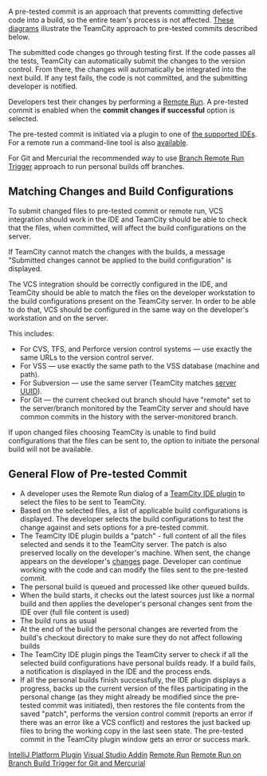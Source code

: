 [//]: # (title: Pre-Tested \(Delayed\) Commit)
[//]: # (auxiliary-id: Pre-Tested \(Delayed\) Commit)

A pre-tested commit is an approach that prevents committing defective code into a build, so the entire team's process is not affected. [These diagrams](http://www.jetbrains.com/teamcity/features/delayed_commit.html) illustrate the TeamCity approach to pre-tested commits described below. 

The submitted code changes go through testing first. If the code passes all the tests, TeamCity can automatically submit the changes to the version control. From there, the changes will automatically be integrated into the next build. If any test fails, the code is not committed, and the submitting developer is notified.

Developers test their changes by performing a [Remote Run](remote-run.md). A pre-tested commit is enabled when the __commit changes if successful__ option is selected.

The pre-tested commit is initiated via a plugin to one of [the supported IDEs](supported-platforms-and-environments.md#IDE+Integration). 
For a remote run a command-line tool is also [available](https://plugins.jetbrains.com/plugin/9101-command-line-remote-run-tool).

For Git and Mercurial the recommended way to use [Branch Remote Run Trigger](branch-remote-run-trigger.md) approach to run personal builds off branches.

## Matching Changes and Build Configurations

[//]: # (Internal note. Do not delete. "Pre-Tested \(Delayed\) Commitd256e43.txt")

To submit changed files to pre-tested commit or remote run, VCS integration should work in the IDE and TeamCity should be able to check that the files, when committed, will affect the build configurations on the server.

If TeamCity cannot match the changes with the builds, a message "Submitted changes cannot be applied to the build configuration" is displayed.

[//]: # (Internal note. Do not delete. "Pre-Tested \(Delayed\) Commitd256e52.txt")

The VCS integration should be correctly configured in the IDE, and TeamCity should be able to match the files on the developer workstation to the build configurations present on the TeamCity server. In order to be able to do that, VCS should be configured in the same way on the developer's workstation and on the server.

This includes:
* For CVS, TFS, and Perforce version control systems — use exactly the same URLs to the version control server.
* For VSS — use exactly the same path to the VSS database (machine and path).
* For Subversion — use the same server (TeamCity matches [server UUID](http://svnbook.red-bean.com/en/1.7/svn.reposadmin.maint.html#svn.reposadmin.maint.uuids)).
* For Git — the current checked out branch should have "remote" set to the server/branch monitored by the TeamCity server and should have common commits in the history with the server-monitored branch.

If upon changed files choosing TeamCity is unable to find build configurations that the files can be sent to, the option to initiate the personal build will not be available.

## General Flow of Pre-tested Commit

* A developer uses the Remote Run dialog of a [TeamCity IDE plugin](installing-tools.md) to select the files to be sent to TeamCity.
* Based on the selected files, a list of applicable build configurations is displayed. The developer selects the build configurations to test the change against and sets options for a pre-tested commit.
* The TeamCity IDE plugin builds a "patch" - full content of all the files selected and sends it to the TeamCity server. The patch is also preserved locally on the developer's machine. When sent, the change appears on the developer's [changes](viewing-user-changes-in-builds.md) page. Developer can continue working with the code and can modify the files sent to the pre-tested commit.
* The personal build is queued and processed like other queued builds.
* When the build starts, it checks out the latest sources just like a normal build and then applies the developer's personal changes sent from the IDE over (full file content is used)
* The build runs as usual
* At the end of the build the personal changes are reverted from the build's checkout directory to make sure they do not affect following builds
* The TeamCity IDE plugin pings the TeamCity server to check if all the selected build configurations have personal builds ready. If a build fails, a notification is displayed in the IDE and the process ends.
* If all the personal builds finish successfully, the IDE plugin displays a progress, backs up the current version of the files participating in the personal change (as they might already be modified since the pre-tested commit was initiated), then restores the file contents from the saved "patch", performs the version control commit (reports an error if there was an error like a VCS conflict) and restores the just backed up files to bring the working copy in the last seen state. The pre-tested commit in the TeamCity plugin window gets an error or success mark.

<seealso>
        <category ref="inst_tools">
            <a href="intellij-platform-plugin.md">IntelliJ Platform Plugin</a>
            <a href="visual-studio-addin.md">Visual Studio Addin</a>
        </category>
        <category ref="concepts">
            <a href="remote-run.md">Remote Run</a>
        </category>
        <category ref="admin-guide">
            <a href="branch-remote-run-trigger.md">Remote Run on Branch Build Trigger for Git and Mercurial</a>
        </category>
</seealso>
